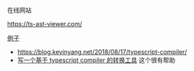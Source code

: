 在线网站

<https://ts-ast-viewer.com/>



[例子](<https://convincedcoder.com/2019/01/19/Processing-TypeScript-using-TypeScript/#the-typescript-compiler-api>)



- <https://blog.kevinyang.net/2018/08/17/typescript-compiler/>
- [写一个基于 typescript compiler 的转换工具](<https://juejin.im/post/5d05fdb6f265da1bc23f769d#heading-1>) 这个很有帮助

